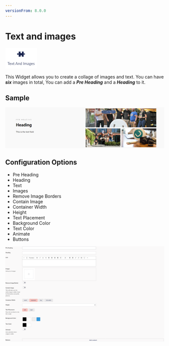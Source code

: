 ```yaml
---
versionFrom: 8.0.0
---
```


# Text and images

![Text and Images widget icon](images/The-Text-And-Images-Widget1.png)

This Widget allows you to create a collage of images and text.
You can have ***six*** images in total, You can add a ***Pre Heading*** and a ***Heading*** to it.

## Sample

![Frontend example of the Text and Images widget - images to the right, text to the left](images/Example-text-images.png)

## Configuration Options

- Pre Heading
- Heading
- Text
- Images
- Remove Image Borders
- Contain Image
- Container Width
- Height
- Text Placement
- Background Color
- Text Color
- Animate
- Buttons

![Text and Images Backoffice](images/Text-Image-Backoffice.png)
